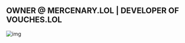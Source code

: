 ## OWNER @ MERCENARY.LOL | DEVELOPER OF VOUCHES.LOL
![img](https://pub-f71286cc5a134adab7fa47e4f9ff6503.r2.dev/NarcLogo.png)
